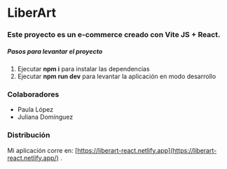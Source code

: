 # LiberArt

### Este proyecto es un e-commerce creado con Vite JS + React.

##### Pasos para levantar el proyecto

1. Ejecutar **npm i** para instalar las dependencias
2. Ejecutar **npm run dev** para levantar la aplicación en modo desarrollo

### Colaboradores

- Paula López
- Juliana Domínguez

### Distribución

Mi aplicación corre en: [https://liberart-react.netlify.app](https://liberart-react.netlify.app/) .

